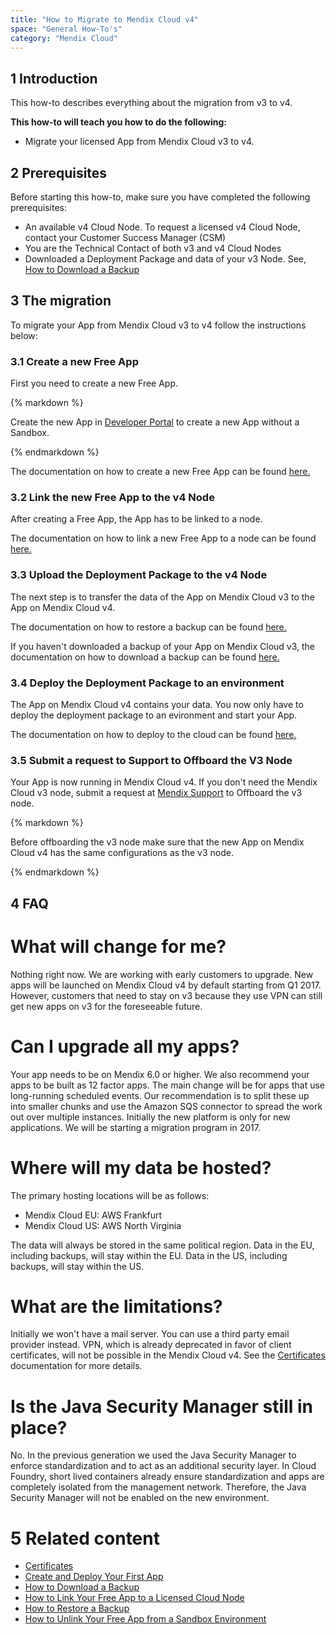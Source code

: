 ```yaml
---
title: "How to Migrate to Mendix Cloud v4"
space: "General How-To's"
category: "Mendix Cloud"
---
```

## 1 Introduction

This how-to describes everything about the migration from v3 to v4.

**This how-to will teach you how to do the following:**

*   Migrate your licensed App from Mendix Cloud v3 to v4.

## 2 Prerequisites

Before starting this how-to, make sure you have completed the following prerequisites:

*   An available v4 Cloud Node. To request a licensed v4 Cloud Node, contact your Customer Success Manager (CSM)
*   You are the Technical Contact of both v3 and v4 Cloud Nodes
*   Downloaded a Deployment Package and data of your v3 Node. See, [How to Download a Backup](/howtogeneral/mendixcloud/how-to-download-a-backup)

## 3 The migration

To migrate your App from Mendix Cloud v3 to v4 follow the instructions below:

### 3.1 Create a new Free App

First you need to create a new Free App. 

<div class="alert alert-alert">{% markdown %}

Create the new App in [Developer Portal](www.home.mendix.com) to create a new App without a Sandbox.

{% endmarkdown %}</div>

The documentation on how to create a new Free App can be found [here.](/howto7/getting-started/create-and-deploy-your-first-app)

### 3.2 Link the new Free App to the v4 Node

After creating a Free App, the App has to be linked to a node.

The documentation on how to link a new Free App to a node can be found [here.](how-to-link-app-to-node)

### 3.3 Upload the Deployment Package to the v4 Node

The next step is to transfer the data of the App on Mendix Cloud v3 to the App on Mendix Cloud v4.

The documentation on how to restore a backup can be found [here.](/howtogeneral/mendixcloud/how-to-restore-a-backup)

If you haven't downloaded a backup of your App on Mendix Cloud v3, the documentation on how to download a backup can be found [here.](/howtogeneral/mendixcloud/how-to-download-a-backup)

### 3.4 Deploy the Deployment Package to an environment

The App on Mendix Cloud v4 contains your data. You now only have to deploy the deployment package to an evironment and start your App.

The documentation on how to deploy to the cloud can be found [here.](deploying-to-the-cloud)

### 3.5 Submit a request to Support to Offboard the V3 Node

Your App is now running in Mendix Cloud v4. If you don't need the Mendix Cloud v3 node, submit a request at [Mendix Support](www.support.mendix.com) to Offboard the v3 node.

<div class="alert alert-warning">{% markdown %}

Before offboarding the v3 node make sure that the new App on Mendix Cloud v4 has the same configurations as the v3 node.

{% endmarkdown %}</div>

## 4 FAQ
What will change for me?
===

Nothing right now. We are working with early customers to upgrade. New apps will be launched on Mendix Cloud v4 by default starting from Q1 2017. However, customers that need to stay on v3 because they use VPN can still get new apps on v3 for the foreseeable future.

Can I upgrade all my apps?
===

Your app needs to be on Mendix 6.0 or higher. We also recommend your apps to be built as 12 factor apps. The main change will be for apps that use long-running scheduled events. Our recommendation is to split these up into smaller chunks and use the Amazon SQS connector to spread the work out over multiple instances. Initially the new platform is only for new applications. We will be starting a migration program in 2017.

Where will my data be hosted?
===

The primary hosting locations will be as follows:
*   Mendix Cloud EU: AWS Frankfurt
*   Mendix Cloud US: AWS North Virginia

The data will always be stored in the same political region. Data in the EU, including backups, will stay within the EU. Data in the US, including backups, will stay within the US.

What are the limitations?
===

Initially we won't have a mail server. You can use a third party email provider instead. VPN, which is already deprecated in favor of client certificates, will not be possible in the Mendix Cloud v4. See the [Certificates](/refguide6/certificates) documentation for more details.

Is the Java Security Manager still in place?
===

No. In the previous generation we used the Java Security Manager to enforce standardization and to act as an additional security layer. In Cloud Foundry, short lived containers already ensure standardization and apps are completely isolated from the management network. Therefore, the Java Security Manager will not be enabled on the new environment.

# 5 Related content
*   [Certificates](/refguide6/certificates)
*   [Create and Deploy Your First App](/howto7/getting-started/create-and-deploy-your-first-app)
*   [How to Download a Backup](/howtogeneral/mendixcloud/how-to-download-a-backup)
*   [How to Link Your Free App to a Licensed Cloud Node](how-to-link-app-to-node)
*   [How to Restore a Backup](/howtogeneral/mendixcloud/how-to-restore-a-backup)
*   [How to Unlink Your Free App from a Sandbox Environment](how-to-link-app-to-node)
